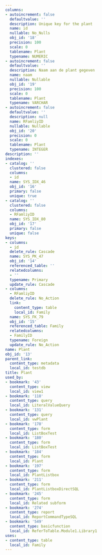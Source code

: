 ```yaml
---
columns:
- autoincrement: false
  defaultvalue: ''
  description: Unique key for the plant
  name: id
  nullable: No_Nulls
  obj_id: '18'
  precision: 100
  scale: 0
  tablename: Plant
  typename: NUMERIC
- autoincrement: false
  defaultvalue: ''
  description: Naam aan de plant gegeven
  name: naam
  nullable: Nullable
  obj_id: '19'
  precision: 100
  scale: 0
  tablename: Plant
  typename: VARCHAR
- autoincrement: false
  defaultvalue: ''
  description: null
  name: RFamliyID
  nullable: Nullable
  obj_id: '20'
  precision: 0
  scale: 0
  tablename: Plant
  typename: INTEGER
description: ''
indexes:
- catalog: ''
  clustered: false
  columns:
  - id
  name: SYS_IDX_46
  obj_id: '16'
  primary: false
  unique: true
- catalog: ''
  clustered: false
  columns:
  - RFamliyID
  name: SYS_IDX_80
  obj_id: '17'
  primary: false
  unique: false
keys:
- columns:
  - id
  delete_rule: Cascade
  name: SYS_PK_47
  obj_id: '14'
  referenced_table: ''
  relatedcolumns:
  - ''
  typename: Primary
  update_rule: Cascade
- columns:
  - RFamliyID
  delete_rule: No_Action
  link:
    content_type: table
    local_id: Family
  name: SYS_FK_79
  obj_id: '15'
  referenced_table: Family
  relatedcolumns:
  - FamilyID
  typename: Foreign
  update_rule: No_Action
name: Plant
obj_id: '13'
parent_link:
  content_type: metadata
  local_id: testdb
title: Plant
used_by:
- bookmark: '43'
  content_type: view
  local_id: view1
- bookmark: '118'
  content_type: query
  local_id: LiteralValueQuery
- bookmark: '131'
  content_type: query
  local_id: vwPlant
- bookmark: '178'
  content_type: form
  local_id: ListBoxTest
- bookmark: '180'
  content_type: form
  local_id: ListBoxTest
- bookmark: '184'
  content_type: form
  local_id: Plant
- bookmark: '197'
  content_type: form
  local_id: PlantListbox
- bookmark: '211'
  content_type: form
  local_id: PlantListboxDirectSQL
- bookmark: '245'
  content_type: form
  local_id: Related subform
- bookmark: '274'
  content_type: report
  local_id: ReportCommandTypeSQL
- bookmark: '549'
  content_type: basicfunction
  local_id: ReferToTable.Module1.Library1
uses:
- content_type: table
  local_id: Family
---
```

